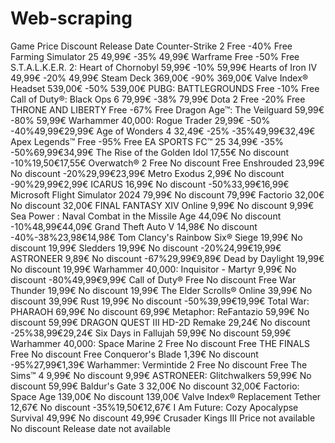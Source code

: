 # Web-scraping
Game	Price	Discount	Release Date
Counter-Strike 2	Free	-40%	Free
Farming Simulator 25	49,99€	-35%	49,99€
Warframe	Free	-50%	Free
S.T.A.L.K.E.R. 2: Heart of Chornobyl	59,99€	-10%	59,99€
Hearts of Iron IV	49,99€	-20%	49,99€
Steam Deck	369,00€	-90%	369,00€
Valve Index® Headset	539,00€	-50%	539,00€
PUBG: BATTLEGROUNDS	Free	-10%	Free
Call of Duty®: Black Ops 6	79,99€	-38%	79,99€
Dota 2	Free	-20%	Free
THRONE AND LIBERTY	Free	-67%	Free
Dragon Age™: The Veilguard	59,99€	-80%	59,99€
Warhammer 40,000: Rogue Trader	29,99€	-50%	-40%49,99€29,99€
Age of Wonders 4	32,49€	-25%	-35%49,99€32,49€
Apex Legends™	Free	-95%	Free
EA SPORTS FC™ 25	34,99€	-35%	-50%69,99€34,99€
The Rise of the Golden Idol	17,55€	No discount	-10%19,50€17,55€
Overwatch® 2	Free	No discount	Free
Enshrouded	23,99€	No discount	-20%29,99€23,99€
Metro Exodus	2,99€	No discount	-90%29,99€2,99€
ICARUS	16,99€	No discount	-50%33,99€16,99€
Microsoft Flight Simulator 2024	79,99€	No discount	79,99€
Factorio	32,00€	No discount	32,00€
FINAL FANTASY XIV Online	9,99€	No discount	9,99€
Sea Power : Naval Combat in the Missile Age	44,09€	No discount	-10%48,99€44,09€
Grand Theft Auto V	14,98€	No discount	-40%-38%23,98€14,98€
Tom Clancy's Rainbow Six® Siege	19,99€	No discount	19,99€
Sledders	19,99€	No discount	-20%24,99€19,99€
ASTRONEER	9,89€	No discount	-67%29,99€9,89€
Dead by Daylight	19,99€	No discount	19,99€
Warhammer 40,000: Inquisitor - Martyr	9,99€	No discount	-80%49,99€9,99€
Call of Duty®	Free	No discount	Free
War Thunder	19,99€	No discount	19,99€
The Elder Scrolls® Online	39,99€	No discount	39,99€
Rust	19,99€	No discount	-50%39,99€19,99€
Total War: PHARAOH	69,99€	No discount	69,99€
Metaphor: ReFantazio	59,99€	No discount	59,99€
DRAGON QUEST III HD-2D Remake	29,24€	No discount	-25%38,99€29,24€
Six Days in Fallujah	59,99€	No discount	59,99€
Warhammer 40,000: Space Marine 2	Free	No discount	Free
THE FINALS	Free	No discount	Free
Conqueror's Blade	1,39€	No discount	-95%27,99€1,39€
Warhammer: Vermintide 2	Free	No discount	Free
The Sims™ 4	9,99€	No discount	9,99€
ASTRONEER: Glitchwalkers	59,99€	No discount	59,99€
Baldur's Gate 3	32,00€	No discount	32,00€
Factorio: Space Age	139,00€	No discount	139,00€
Valve Index® Replacement Tether	12,67€	No discount	-35%19,50€12,67€
I Am Future: Cozy Apocalypse Survival	49,99€	No discount	49,99€
Crusader Kings III	Price not available	No discount	Release date not available

